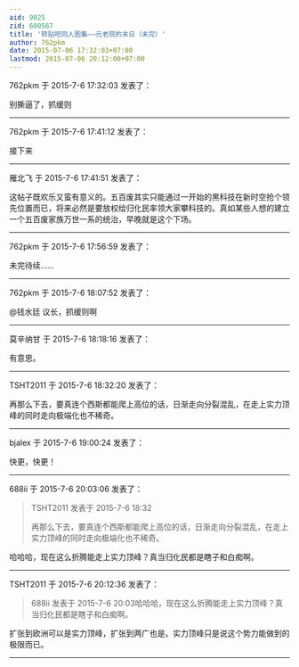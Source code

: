 ```yaml
---
aid: 9025
zid: 600567
title: '转贴吧同人图集——元老院的末日（未完）'
author: 762pkm
date: 2015-07-06 17:32:03+07:00
lastmod: 2015-07-06 20:12:00+07:00
---
```


762pkm 于 2015-7-6 17:32:03 发表了：

别撕逼了，抓缓则

---------

762pkm 于 2015-7-6 17:41:12 发表了：

接下来

---------

雁北飞 于 2015-7-6 17:41:51 发表了：

这帖子既欢乐又蛮有意义的。五百废其实只能通过一开始的黑科技在新时空抢个领先位置而已，将来必然是要放权给归化民率领大家攀科技的。真如某些人想的建立一个五百废家族万世一系的统治，早晚就是这个下场。

---------

762pkm 于 2015-7-6 17:56:59 发表了：

未完待续……

---------

762pkm 于 2015-7-6 18:07:52 发表了：

@钱水廷 议长，抓缓则啊

---------

莫辛纳甘 于 2015-7-6 18:18:16 发表了：

有意思。

---------

TSHT2011 于 2015-7-6 18:32:20 发表了：

再那么下去，要真连个西斯都能爬上高位的话，日渐走向分裂混乱，在走上实力顶峰的同时走向极端化也不稀奇。

---------

bjalex 于 2015-7-6 19:00:24 发表了：

快更，快更！

---------

688ii 于 2015-7-6 20:03:06 发表了：

> TSHT2011 发表于 2015-7-6 18:32
> 
> 再那么下去，要真连个西斯都能爬上高位的话，日渐走向分裂混乱，在走上实力顶峰的同时走向极端化也不稀奇。



哈哈哈，现在这么折腾能走上实力顶峰？真当归化民都是瞎子和白痴啊。

---------

TSHT2011 于 2015-7-6 20:12:36 发表了：

> 688ii 发表于 2015-7-6 20:03哈哈哈，现在这么折腾能走上实力顶峰？真当归化民都是瞎子和白痴啊。



扩张到欧洲可以是实力顶峰，扩张到两广也是。实力顶峰只是说这个势力能做到的极限而已。

---------

